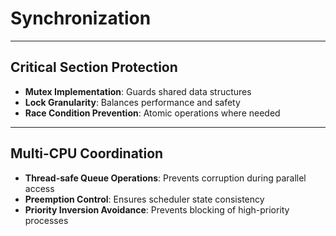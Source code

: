 # Synchronization

---

## Critical Section Protection

- **Mutex Implementation**: Guards shared data structures
- **Lock Granularity**: Balances performance and safety
- **Race Condition Prevention**: Atomic operations where needed

---

## Multi-CPU Coordination

- **Thread-safe Queue Operations**: Prevents corruption during parallel access
- **Preemption Control**: Ensures scheduler state consistency
- **Priority Inversion Avoidance**: Prevents blocking of high-priority processes
